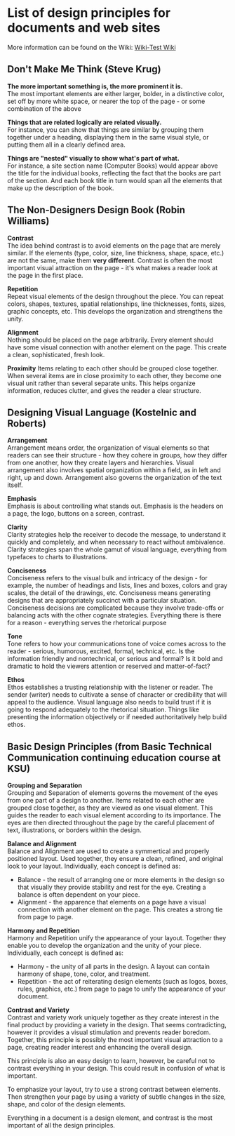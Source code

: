 # List of design principles for documents and web sites 

More information can be found on the Wiki: [Wiki-Test Wiki](https://github.com/alanbowman1/wiki-test/wiki)

## Don't Make Me Think (Steve Krug)
**The more important something is, the more prominent it is.**  
The most important elements are either larger, bolder, in a distinctive color, set off by more white space, or nearer the top of the page - or some combination of the above 

**Things that are related logically are related visually.**  
For instance, you can show that things are similar by grouping them together under a heading, displaying them in the same visual style, or putting them all in a clearly defined area. 

**Things are "nested" visually to show what's part of what.**  
For instance, a site section name (Computer Books) would appear above the title for the individual books, reflecting the fact that the books are part of the section. And each book title in turn would span all the elements that make up the description of the book. 

## The Non-Designers Design Book (Robin Williams)
**Contrast**  
The idea behind contrast is to avoid elements on the page that are merely similar. If the elements (type, color, size, line thickness, shape, space, etc.) are not the same, make them **very different**. Contrast is often the most important visual attraction on the page - it's what makes a reader look at the page in the first place. 

**Repetition**  
Repeat visual elements of the design throughout the piece. You can repeat colors, shapes, textures, spatial relationships, line thicknesses, fonts, sizes, graphic concepts, etc. This develops the organization and strengthens the unity. 

**Alignment**   
Nothing should be placed on the page arbitrarily. Every element should have some visual connection with another element on the page. This create a clean, sophisticated, fresh look.   
**Proximity** 
Items relating to each other should be grouped close together. When several items are in close proximity to each other, they become one visual unit rather than several separate units. This helps organize information, reduces clutter, and gives the reader a clear structure. 

## Designing Visual Language (Kostelnic and Roberts) 
**Arrangement**   
Arrangement means order, the organization of visual elements so that readers can see their structure - how they cohere in groups, how they differ from one another, how they create layers and hierarchies. 
Visual arrangement also involves spatial organization within a field, as in left and right, up and down. Arrangement also governs the organization of the text itself. 

**Emphasis**   
Emphasis is about controlling what stands out. Emphasis is the headers on a page, the logo, buttons on a screen, contrast. 

**Clarity**  
Clarity strategies help the receiver to decode the message, to understand it quickly and completely, and when necessary to react without ambivalence. Clarity strategies span the whole gamut of visual language, everything from typefaces to charts to illustrations. 

**Conciseness**  
Conciseness refers to the visual bulk and intricacy of the design - for example, the number of headings and lists, lines and boxes, colors and gray scales, the detail of the drawings, etc. Conciseness means generating designs that are appropriately succinct with a particular situation. Conciseness decisions are complicated because they involve trade-offs or balancing acts with the other cognate strategies. Everything there is there for a reason - everything serves the rhetorical purpose

**Tone**  
Tone refers to how your communications tone of voice comes across to the reader - serious, humorous, excited, formal, technical, etc. Is the information friendly and nontechnical, or serious and formal? Is it bold and dramatic to hold the viewers attention or reserved and matter-of-fact? 

**Ethos**  
Ethos establishes a trusting relationship with the listener or reader. The sender (writer) needs to cultivate a sense of character or credibility that will appeal to the audience. Visual language also needs to build trust if it is going to respond adequately to the rhetorical situation. Things like presenting the information objectively or if needed authoritatively help build ethos. 

## Basic Design Principles (from Basic Technical Communication continuing education course at KSU)
**Grouping and Separation**  
Grouping and Separation of elements governs the movement of the eyes from one part of a design to another. 
Items related to each other are grouped close together, as they are viewed as one visual element. This guides the reader to each visual element according to its importance. The eyes are then directed throughout the page by the careful placement of text, illustrations, or borders within the design. 

**Balance and Alignment**  
Balance and Alignment are used to create a symmertical and properly positioned layout. Used together, they ensure a clean, refined, and original look to your layout. Individually, each concept is defined as:
* Balance - the result of arranging one or more elements in the design so that visually they provide stability and rest for the eye. Creating a balance is often dependent on your piece. 
* Alignment - the apparence that elements on a page have a visual connection with another element on the page. This creates a strong tie from page to page. 

**Harmony and Repetition**  
Harmony and Repetition unify the appearance of your layout. Together they enable you to develop the organization and the unity of your piece. Individually, each concept is defined as:
* Harmony - the unity of all parts in the design. A layout can contain harmony of shape, tone, color, and treatment. 
* Repetition - the act of reiterating design elements (such as logos, boxes, rules, graphics, etc.) from page to page to unify the appearance of your document. 

**Contrast and Variety**  
Contrast and variety work uniquely together as they create interest in the final product by providing a variety in the design. That seems contradicting, however it provides a visual stimulation and prevents reader boredom. Together, this principle is possibly the most important visual attraction to a page, creating reader interest and enhancing the overall design. 

This principle is also an easy design to learn, however, be careful not to contrast everything in your design. This could result in confusion of what is important. 

To emphasize your layout, try to use a strong contrast between elements. Then strengthen your page by using a variety of subtle changes in the size, shape, and color of the design elements. 

Everything in a document is a design element, and contrast is the most important of all the design principles. 
